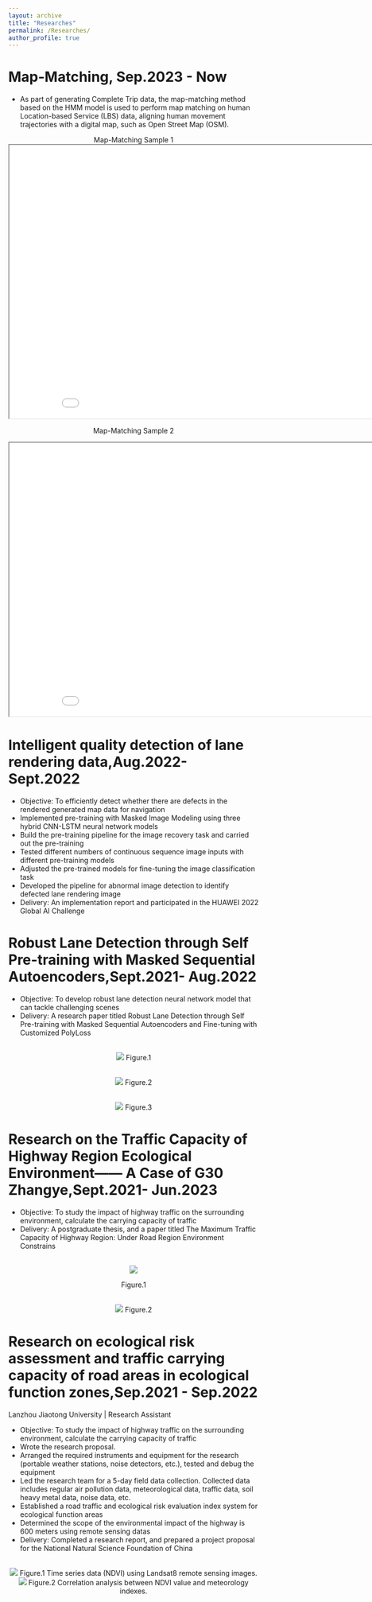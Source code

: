 ```yaml
---
layout: archive
title: "Researches"
permalink: /Researches/
author_profile: true
---
```


Map-Matching, Sep.2023 - Now
======
* As part of generating Complete Trip data, the map-matching method based on the HMM model is used to perform map matching on human Location-based Service (LBS) data, aligning human movement trajectories with a digital map, such as Open Street Map (OSM).
   
<div align=center>
Map-Matching Sample 1
<iframe src="/files/Map-Matching-Sample_DC_17.html" width="900" height="550" frameborder="1" name="Map-Matching-Sample_DC_10" scrolling="auto" style="display: block; margin: 0 auto;"></iframe>
   
Map-Matching Sample 2
<iframe src="/files/Map-Matching-Sample_DC_10.html" width="900" height="550" frameborder="1" name="Map-Matching-Sample_DC_10" scrolling="auto" style="display: block; margin: 0 auto;"></iframe>
</div>
      
Intelligent quality detection of lane rendering data,Aug.2022- Sept.2022 
======
* Objective: To efficiently detect whether there are defects in the rendered generated map data for navigation
* Implemented pre-training with Masked Image Modeling using three hybrid CNN-LSTM neural network models
* Build the pre-training pipeline for the image recovery task and carried out the pre-training
* Tested different numbers of continuous sequence image inputs with different pre-training models
* Adjusted the pre-trained models for fine-tuning the image classification task
* Developed the pipeline for abnormal image detection to identify defected lane rendering image
* Delivery: An implementation report and participated in the HUAWEI 2022 Global AI Challenge
    

Robust Lane Detection through Self Pre-training with Masked Sequential Autoencoders,Sept.2021- Aug.2022
======
* Objective: To develop robust lane detection neural network model that can tackle challenging scenes
* Delivery: A research paper titled Robust Lane Detection through Self Pre-training with Masked Sequential Autoencoders and Fine-tuning with Customized PolyLoss

<div align=center>
<br/><img src='/images/mask.jpg'>
Figure.1 
   
<br/><img src='/images/normal_result1.jpg'>
Figure.2 
   
<br/><img src='/images/challenge_result1.jpg'>
Figure.3 
</div>

Research on the Traffic Capacity of Highway Region Ecological Environment—— A Case of G30 Zhangye,Sept.2021- Jun.2023 
======
* Objective: To study the impact of highway traffic on the surrounding environment, calculate the carrying capacity of traffic
* Delivery: A postgraduate thesis, and a paper titled The Maximum Traffic Capacity of Highway Region: Under Road Region Environment Constrains
  
<div align=center>
<br/><img src='/images/picture_1.png'>    
   
Figure.1 

<br/><img src='/images/picture_2.png'>
Figure.2 
</div>
    
Research on ecological risk assessment and traffic carrying capacity of road areas in ecological function zones,Sep.2021 - Sep.2022
======
Lanzhou Jiaotong University | Research Assistant

* Objective: To study the impact of highway traffic on the surrounding environment, calculate the carrying capacity of traffic 
* Wrote the research proposal.
* Arranged the required instruments and equipment for the research (portable weather stations, noise detectors, etc.), tested and debug the equipment
* Led the research team for a 5-day field data collection. Collected data includes regular air pollution data, meteorological data, traffic data, soil heavy metal data, noise data, etc.
* Established a road traffic and ecological risk evaluation index system for ecological function areas
* Determined the scope of the environmental impact of the highway is 600 meters using remote sensing datas
* Delivery: Completed a research report, and prepared a project proposal for the National Natural Science Foundation of China

<div align=center>
<br/><img src='/images/1.jpg'>
Figure.1 Time series data (NDVI) using Landsat8 remote sensing images.
<br/><img src='/images/4.png'>
Figure.2 Correlation analysis between NDVI value and meteorology indexes.
</div>
